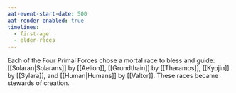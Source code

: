 ```yaml
---
aat-event-start-date: 500
aat-render-enabled: true
timelines:
  - first-age
  - elder-races
---
```


Each of the Four Primal Forces chose a mortal race to bless and guide: [[Solaran|Solarans]] by [[Aelion]], [[Grundthain]] by [[Tharamos]], [[Kyojin]] by [[Sylara]], and [[Human|Humans]] by [[Valtor]]. These races became stewards of creation.
